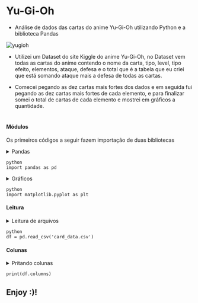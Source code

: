 # Yu-Gi-Oh
- Análise de dados das cartas do anime Yu-Gi-Oh utilizando Python e a biblioteca Pandas

![yugioh](https://user-images.githubusercontent.com/51414398/76413026-709dcc80-6373-11ea-851a-83b4d50b0194.jpg)

- Utilizei um Dataset do site Kiggle do anime Yu-Gi-Oh, no Dataset vem todas as cartas do anime contendo o nome da carta, tipo, level, tipo efeito, elementos, ataque, defesa e o total que é a tabela que eu criei que está somando ataque mais a defesa de todas as cartas.

- Comecei pegando as dez cartas mais fortes dos dados e em seguida fui pegando as dez cartas mais fortes de cada elemento, e para finalizar somei o total de cartas de cada elemento e mostrei em gráficos a quantidade.<h1>



#### Módulos

Os primeiros códigos a seguir fazem importação de duas bibliotecas

<details><summary>Pandas</summary>
Este módulo tem a função de trazer ferramentas para analise de dados.
</details>

```
python
import pandas as pd
```
<details><summary>Gráficos</summary>
Este módulo serve para fazer exibição de gráficos conforme as estatísticas dos seus dados.
</details>

```
python
import matplotlib.pyplot as plt
```

#### Leitura

<details><summary>Leitura de arquivos</summary>
Aqui está criando uma variável, em seguida faz a leitura do arquivo.
</details>

```
python
df = pd.read_csv('card_data.csv')
```

#### Colunas

<details><summary>Pritando colunas</summary>
Aqui está printando as colunas do arquivo.
</details>

```
print(df.columns)
```














## Enjoy :)!
